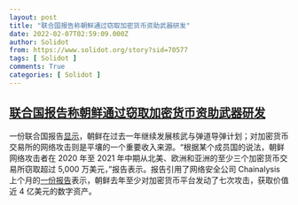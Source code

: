 ```yaml
---
layout: post
title: "联合国报告称朝鲜通过窃取加密货币资助武器研发"
date: 2022-02-07T02:59:09.000Z
author: Solidot
from: https://www.solidot.org/story?sid=70577
tags: [ Solidot ]
comments: True
categories: [ Solidot ]
---
```

<!--1644202749000-->
[联合国报告称朝鲜通过窃取加密货币资助武器研发](https://www.solidot.org/story?sid=70577)
------

<div>
一份联合国报告<a href="https://cn.reuters.com/article/northkorea-sanctions-un-0205-sat-idCNKBS2KC00N?il=0">显示</a>，朝鲜在过去一年继续发展核武与弹道导弹计划；对加密货币交易所的网络攻击则是平壤的一个重要收入来源。“根据某个成员国的说法，朝鲜网络攻击者在 2020 年至 2021 年中期从北美、欧洲和亚洲的至少三个加密货币交易所窃取超过 5,000 万美元，”报告表示。报告引用了网络安全公司 Chainalysis 上个月的<a href="https://www.bbc.co.uk/news/business-59990477">一份报告</a>表示，朝鲜去年至少对加密货币平台发动了七次攻击，获取价值近 4 亿美元的数字资产。
</div>
